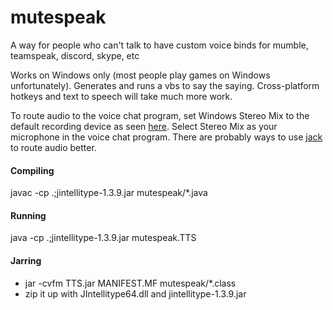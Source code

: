 # mutespeak
A way for people who can't talk to have custom voice binds for mumble, teamspeak, discord, skype, etc

Works on Windows only (most people play games on Windows unfortunately). Generates and runs a vbs to say the saying. Cross-platform hotkeys and text to speech will take much more work.

To route audio to the voice chat program, set Windows Stereo Mix to the default recording device as seen [here](http://www.howtogeek.com/howto/39532/how-to-enable-stereo-mix-in-windows-7-to-record-audio/). Select Stereo Mix as your microphone in the voice chat program. There are probably ways to use [jack](http://www.jackaudio.org/) to route audio better.

#### Compiling
javac -cp .;jintellitype-1.3.9.jar mutespeak/*.java

#### Running
java -cp .;jintellitype-1.3.9.jar mutespeak.TTS

#### Jarring
* jar -cvfm TTS.jar MANIFEST.MF mutespeak/*.class
* zip it up with JIntellitype64.dll and jintellitype-1.3.9.jar